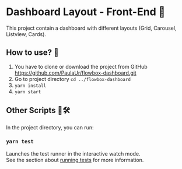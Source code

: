 # Dashboard Layout - Front-End 🦄️

This project contain a dashboard with different layouts (Grid, Carousel, Listview, Cards).

## How to use? 🔮

1.  You have to clone or download the project from GitHub https://github.com/PaulaUr/flowbox-dashboard.git
2.  Go to project directory `cd ../flowbox-dashboard`
3.  `yarn install`
4.  `yarn start`

## Other Scripts 🤔🛠️

In the project directory, you can run:

### `yarn test`

Launches the test runner in the interactive watch mode.\
See the section about [running tests](https://facebook.github.io/create-react-app/docs/running-tests) for more information.
